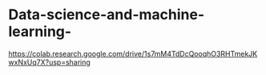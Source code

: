 # Data-science-and-machine-learning-
https://colab.research.google.com/drive/1s7mM4TdDcQooqhO3RHTmekJKwxNxUq7X?usp=sharing
